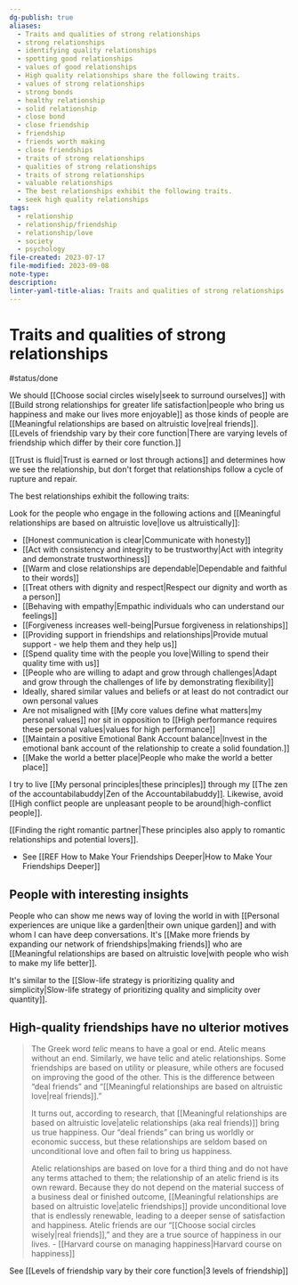 ```yaml
---
dg-publish: true
aliases:
  - Traits and qualities of strong relationships
  - strong relationships
  - identifying quality relationships
  - spotting good relationships
  - values of good relationships
  - High quality relationships share the following traits.
  - values of strong relationships
  - strong bonds
  - healthy relationship
  - solid relationship
  - close bond
  - close friendship
  - friendship
  - friends worth making
  - close friendships
  - traits of strong relationships
  - qualities of strong relationships
  - traits of strong relationships
  - valuable relationships
  - The best relationships exhibit the following traits.
  - seek high quality relationships
tags:
  - relationship
  - relationship/friendship
  - relationship/love
  - society
  - psychology
file-created: 2023-07-17
file-modified: 2023-09-08
note-type: 
description: 
linter-yaml-title-alias: Traits and qualities of strong relationships
---
```


# Traits and qualities of strong relationships

#status/done

We should [[Choose social circles wisely|seek to surround ourselves]] with [[Build strong relationships for greater life satisfaction|people who bring us happiness and make our lives more enjoyable]] as those kinds of people are [[Meaningful relationships are based on altruistic love|real friends]]. [[Levels of friendship vary by their core function|There are varying levels of friendship which differ by their core function.]]

[[Trust is fluid|Trust is earned or lost through actions]] and determines how we see the relationship, but don't forget that relationships follow a cycle of rupture and repair.

The best relationships exhibit the following traits:

Look for the people who engage in the following actions and [[Meaningful relationships are based on altruistic love|love us altruistically]]:
- [[Honest communication is clear|Communicate with honesty]]
- [[Act with consistency and integrity to be trustworthy|Act with integrity and demonstrate trustworthiness]]
- [[Warm and close relationships are dependable|Dependable and faithful to their words]]
- [[Treat others with dignity and respect|Respect our dignity and worth as a person]]
- [[Behaving with empathy|Empathic individuals who can understand our feelings]]
- [[Forgiveness increases well-being|Pursue forgiveness in relationships]]
- [[Providing support in friendships and relationships|Provide mutual support - we help them and they help us]]
- [[Spend quality time with the people you love|Willing to spend their quality time with us]]
- [[People who are willing to adapt and grow through challenges|Adapt and grow through the challenges of life by demonstrating flexibility]]
- Ideally, shared similar values and beliefs or at least do not contradict our own personal values
- Are not misaligned with [[My core values define what matters|my personal values]] nor sit in opposition to [[High performance requires these personal values|values for high performance]]
- [[Maintain a positive Emotional Bank Account balance|Invest in the emotional bank account of the relationship to create a solid foundation.]]
- [[Make the world a better place|People who make the world a better place]]

I try to live [[My personal principles|these principles]] through my [[The zen of the accountabilabuddy|Zen of the Accountabilabuddy]]. Likewise, avoid [[High conflict people are unpleasant people to be around|high-conflict people]].

[[Finding the right romantic partner|These principles also apply to romantic relationships and potential lovers]].

- See [[REF How to Make Your Friendships Deeper|How to Make Your Friendships Deeper]]


## People with interesting insights

People who can show me news way of loving the world in with [[Personal experiences are unique like a garden|their own unique garden]] and with whom I can have deep conversations. It's [[Make more friends by expanding our network of friendships|making friends]] who are [[Meaningful relationships are based on altruistic love|with people who wish to make my life better]].

It's similar to the [[Slow-life strategy is prioritizing quality and simplicity|Slow-life strategy of prioritizing quality and simplicity over quantity]].

## High-quality friendships have no ulterior motives

> The Greek word _telic_ means to have a goal or end. Atelic means without an end. Similarly, we have telic and atelic relationships. Some friendships are based on utility or pleasure, while others are focused on improving the good of the other. This is the difference between “deal friends” and “[[Meaningful relationships are based on altruistic love|real friends]].”
>
> It turns out, according to research, that [[Meaningful relationships are based on altruistic love|atelic relationships (aka real friends)]] bring us true happiness. Our “deal friends” can bring us worldly or economic success, but these relationships are seldom based on unconditional love and often fail to bring us happiness.
>
> Atelic relationships are based on love for a third thing and do not have any terms attached to them; the relationship of an atelic friend is its own reward. Because they do not depend on the material success of a business deal or finished outcome, [[Meaningful relationships are based on altruistic love|atelic friendships]] provide unconditional love that is endlessly renewable, leading to a deeper sense of satisfaction and happiness. Atelic friends are our “[[Choose social circles wisely|real friends]],” and they are a true source of happiness in our lives.
>   \- [[Harvard course on managing happiness|Harvard course on happiness]]

See [[Levels of friendship vary by their core function|3 levels of friendship]]